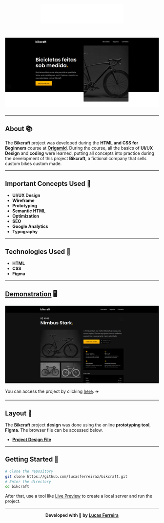 <h1 align="center"><img src="./img/bikcraft.svg"></h1>
<h1 align="center"><img src="./img/screenshot.png"></h1>
<hr>

## About 📚

The **Bikcraft** project was developed during the **HTML and CSS for Beginners** course at **[Origamid](https://www.origamid.com/)**. During the course, all the basics of **UI/UX Design** and **coding** were learned, putting all concepts into practice during the development of this project **Bikcraft**, a fictional company that sells custom bikes custom made.

---

## Important Concepts Used 💼

- **UI/UX Design**
- **Wireframe**
- **Prototyping**
- **Semantic HTML**
- **Optimization**
- **SEO**
- **Google Analytics**
- **Typography**

---

## Technologies Used 🚀

- **HTML**
- **CSS**
- **Figma**

---

## [Demonstration](https://bikcraftio.netlify.app/) 🖥️
[![Bikcraft](./img/screenshot-alt.png "Click to access the project")](https://bikcraftio.netlify.app/ "Click to access the project")   

You can access the project by clicking [here](https://bikcraftio.netlify.app/). ✈️

---

## Layout 🔖

The **Bikcraft** project **design** was done using the online **prototyping tool**, **Figma**. The browser file can be accessed below.
- **[Project Design File](https://www.figma.com/file/yvBsdhbJ1aXASmfvaZTDAR/Bikcraft?node-id=0%3A1)**

---

## Getting Started 🔧 

```bash
# Clone the repository
git clone https://github.com/lucasferreiraz/bikcraft.git
# Enter the directory
cd bikcraft
```
After that, use a tool like [Live Preview](https://marketplace.visualstudio.com/items?itemName=ms-vscode.live-server) to create a local server and run the project.

---
<p align="center" style="font-weight:bolder">
    Developed with 💛 by <a href="https://github.com/lucasferreiraz">Lucas Ferreira</a>
</p>